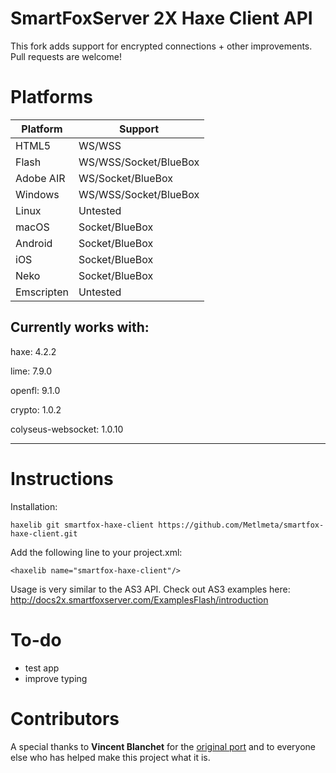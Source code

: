 SmartFoxServer 2X Haxe Client API   
======================= 

This fork adds support for encrypted connections + other improvements. Pull requests are welcome!

Platforms
====
|Platform|Support|
|--|--|
|HTML5|WS/WSS|
|Flash|WS/WSS/Socket/BlueBox|
|Adobe AIR|WS/Socket/BlueBox|
|Windows|WS/WSS/Socket/BlueBox|
|Linux|Untested|
|macOS|Socket/BlueBox|
|Android|Socket/BlueBox|
|iOS|Socket/BlueBox|
|Neko|Socket/BlueBox|
|Emscripten|Untested|

Currently works with:  
----------------------------------  

haxe: 4.2.2
    
lime: 7.9.0  
    
openfl: 9.1.0  
    
crypto: 1.0.2  
  
colyseus-websocket: 1.0.10
    
----------------------------------    
    
Instructions
=====  
Installation: 
```
haxelib git smartfox-haxe-client https://github.com/Metlmeta/smartfox-haxe-client.git
```    

Add the following line to your project.xml:    
```
<haxelib name="smartfox-haxe-client"/>
```
Usage is very similar to the AS3 API. Check out AS3 examples here:    
http://docs2x.smartfoxserver.com/ExamplesFlash/introduction    
  
To-do
====
* test app   
* improve typing

Contributors
====
A special thanks to **Vincent Blanchet** for the [original port](https://github.com/boorik/smartfox-haxe-client) and to everyone else who has helped make this project what it is.
